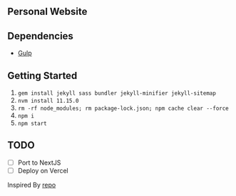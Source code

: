 ## Personal Website

## Dependencies

- [Gulp](https://gulpjs.com/)

## Getting Started

1.  `gem install jekyll sass bundler jekyll-minifier jekyll-sitemap`
2.  `nvm install 11.15.0`
3.  `rm -rf node_modules; rm package-lock.json; npm cache clear --force`
4.  `npm i`
5.  `npm start`

## TODO
- [ ] Port to NextJS
- [ ] Deploy on Vercel

Inspired By [repo](https://github.com/bchiang7/v3)
